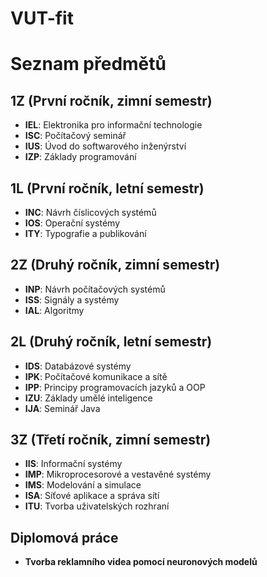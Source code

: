 # VUT-fit

# Seznam předmětů

## 1Z (První ročník, zimní semestr)
- **IEL**: Elektronika pro informační technologie
- **ISC**: Počítačový seminář
- **IUS**: Úvod do softwarového inženýrství
- **IZP**: Základy programování

## 1L (První ročník, letní semestr)
- **INC**: Návrh číslicových systémů
- **IOS**: Operační systémy
- **ITY**: Typografie a publikování

## 2Z (Druhý ročník, zimní semestr)
- **INP**: Návrh počítačových systémů
- **ISS**: Signály a systémy
- **IAL**: Algoritmy

## 2L (Druhý ročník, letní semestr)
- **IDS**: Databázové systémy
- **IPK**: Počítačové komunikace a sítě
- **IPP**: Principy programovacích jazyků a OOP
- **IZU**: Základy umělé inteligence
- **IJA**: Seminář Java

## 3Z (Třetí ročník, zimní semestr)
- **IIS**: Informační systémy
- **IMP**: Mikroprocesorové a vestavěné systémy
- **IMS**: Modelování a simulace
- **ISA**: Síťové aplikace a správa sítí
- **ITU**: Tvorba uživatelských rozhraní

## Diplomová práce
- **Tvorba reklamního videa pomocí neuronových modelů**
